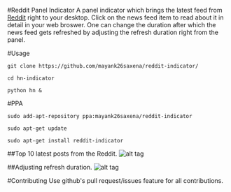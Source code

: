 #Reddit Panel Indicator
A panel indicator which brings the latest feed from [Reddit](https://www.reddit.com/) right to your desktop. Click on the news feed item to read about it in detail in your web broswer. One can change the duration after which the news feed gets refreshed by adjusting the refresh duration right from the panel.

#Usage

```
git clone https://github.com/mayank26saxena/reddit-indicator/

cd hn-indicator

python hn &
```

#PPA
```
sudo add-apt-repository ppa:mayank26saxena/reddit-indicator

sudo apt-get update

sudo apt-get install reddit-indicator
```

##Top 10 latest posts from the Reddit. 
![alt tag](https://github.com/mayank26saxena/hn-indicator/blob/master/screenshots/screenshot-1.png)

##Adjusting refresh duration.
![alt tag](https://github.com/mayank26saxena/hn-indicator/blob/master/screenshots/screenshot-2.png)

#Contributing
Use github's pull request/issues feature for all contributions.
